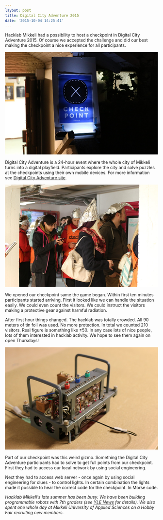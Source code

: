 ```yaml
---
layout: post
title: Digital City Adventure 2015
date: '2015-10-04 14:25:41'
---
```


Hacklab Mikkeli had a possibility to host a checkpoint in Digital City Adventure 2015. Of course we accepted the challenge and did our best making the checkpoint a nice experience for all participants.

![](/public/images/dks-1.jpg)

Digital City Adventure is a 24-hour event where the whole city of Mikkeli turns into a digital playfield. Participants explore the city and solve puzzles at the checkpoints using their own mobile devices. For more information see [Digital City Adventure site](http://www.digitaalinenkaupunkiseikkailu.fi/info/en/).

![](/public/images/dks-2.jpg)

We opened our checkpoint same the game began. Within first ten minutes participants started arriving. First it looked like we can handle the situation easily. We could even count the visitors. We could instruct the visitors making a protective gear against harmful radiation. 

After first hour things changed. The hacklab was totally crowded. All 90 meters of tin foil was used. No more protection. In total we counted 210 visitors. Real figure is something like &plusmn;50. In any case lots of nice people, lots of them interested in hacklab activity. We hope to see them again on open Thursdays!

![](/public/images/dks-3.jpg)

Part of our checkpoint was this weird gizmo. Something the Digital City Adventure participants had to solve to get full points from our checkpoint. First they had to access our local network by using social engineering. 

Next they had to access web server - once again by using social engineering for clues - to control lights. In certain combination the lights made it possible to hear the correct code for the checkpoint. In Morse code.

*Hacklab Mikkeli's late summer has been busy. We have been building programmable robots with 7th graders (see [YLE News](http://yle.fi/uutiset/robotiikka_tulee_peruskouluihin_kylla_tama_aina_ruotsintunnit_voittaa/8299602) for details). We also spent one whole day at Mikkeli University of Applied Sciences on a Hobby Fair recruiting new members.*